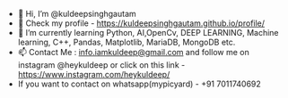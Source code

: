- 👋 Hi, I’m @kuldeepsinghgautam
- 👀 Check my profile  - https://kuldeepsinghgautam.github.io/profile/ 
- 🌱 I’m currently learning Python, AI,OpenCv, DEEP LEARNING, Machine learning, C++,  Pandas, Matplotlib, MariaDB, MongoDB etc.
- 📫 Contact Me : info.iamkuldeep@gmail.com and follow me on instagram @heykuldeep or click on this link - https://www.instagram.com/heykuldeep/
- If you want to contact on whatsapp(mypicyard) - +91 7011740692
<!---
kuldeepsinghgautam/kuldeepsinghgautam is a ✨ special ✨ repository because its `README.md` (this file) appears on your GitHub profile.
You can click the Preview link to take a look at your changes.
--->

